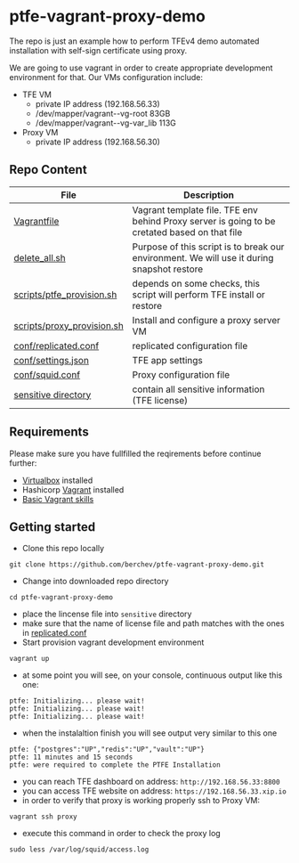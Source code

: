 # ptfe-vagrant-proxy-demo

The repo is just an example how to perform TFEv4 demo automated installation with self-sign certificate using proxy.

We are going to use vagrant in order to create appropriate development environment for that.
Our VMs configuration include:
- TFE VM
  - private IP address (192.168.56.33) 
  - /dev/mapper/vagrant--vg-root 83GB
  - /dev/mapper/vagrant--vg-var_lib 113G
- Proxy VM
  - private IP address (192.168.56.30)
  
## Repo Content
| File                   | Description                      |
|         ---            |                ---               |
| [Vagrantfile](Vagrantfile) | Vagrant template file. TFE env behind Proxy server is going to be cretated based on that file|
| [delete_all.sh](delete_all.sh) | Purpose of this script is to break our environment. We will use it during snapshot restore|
|[scripts/ptfe_provision.sh](scripts/ptfe_provision.sh)| depends on some checks, this script will perform TFE install or restore|
|[scripts/proxy_provision.sh](scripts/proxy_provision.sh)| Install and configure a proxy server VM|
|[conf/replicated.conf](conf/replicated.conf)| replicated configuration file |
|[conf/settings.json](conf/settings.json)| TFE app settings |
|[conf/squid.conf](conf/squid.conf)| Proxy configuration file |
|[sensitive directory](sensitive)|contain all sensitive information (TFE license) |


## Requirements
Please make sure you have fullfilled the reqirements before continue further:
- [Virtualbox](https://www.virtualbox.org/wiki/Downloads) installed
- Hashicorp [Vagrant](https://www.vagrantup.com/) installed
- [Basic Vagrant skills](https://www.vagrantup.com/intro/getting-started/) 

## Getting started
- Clone this repo locally
```
git clone https://github.com/berchev/ptfe-vagrant-proxy-demo.git
```
- Change into downloaded repo directory
```
cd ptfe-vagrant-proxy-demo
```
- place the lincense file into `sensitive` directory
- make sure that the name of license file and path matches with the ones in [replicated.conf](https://github.com/berchev/ptfe-vagrant-proxy-demo/blob/master/conf/replicated.conf#L8)
- Start provision vagrant development environment 
```
vagrant up
```
- at some point you will see, on your console, continuous output like this one:
```
ptfe: Initializing... please wait!
ptfe: Initializing... please wait!
ptfe: Initializing... please wait!
```
- when the instalaltion finish you will see output very similar to this one
```
ptfe: {"postgres":"UP","redis":"UP","vault":"UP"}
ptfe: 11 minutes and 15 seconds
ptfe: were required to complete the PTFE Installation
```
- you can reach TFE dashboard on address: `http://192.168.56.33:8800`
- you can access TFE website on address: `https://192.168.56.33.xip.io`
- in order to verify that proxy is working properly ssh to Proxy VM:
```
vagrant ssh proxy
```
- execute this command in order to check the proxy log
```
sudo less /var/log/squid/access.log
```
